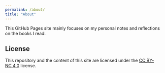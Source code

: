 ```yaml
---
permalink: /about/
title: "About"
---
```


This GitHub Pages site mainly focuses on my personal notes and reflections on the books I read.

## License
This repository and the content of this site are licensed under the [CC BY-NC 4.0](LICENSE.md) license.
